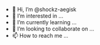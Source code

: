 - 👋 Hi, I’m @shockz-aegisk
- 👀 I’m interested in ...
- 🌱 I’m currently learning ...
- 💞️ I’m looking to collaborate on ...
- 📫 How to reach me ...

<!---
shockz-aegisk/shockz-aegisk is a ✨ special ✨ repository because its `README.md` (this file) appears on your GitHub profile.
You can click the Preview link to take a look at your changes.
--->
